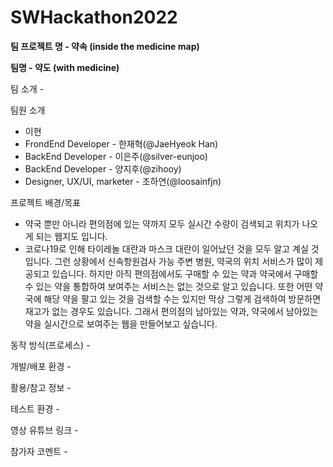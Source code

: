 # SWHackathon2022

<b>팀 프로젝트 명 - 약속 (inside the medicine map)</b>

<b>팀명 - 약도 (with medicine)</b>

팀 소개 -

팀원 소개

- 이현
- FrondEnd Developer - 한재혁(@JaeHyeok Han)
- BackEnd Developer - 이은주(@silver-eunjoo)
- BackEnd Developer - 양지후(@zihooy)
- Designer, UX/UI, marketer - 조하연(@loosainfjn)

프로젝트 배경/목표 

- 약국 뿐만 아니라 편의점에 있는 약까지 모두 실시간 수량이 검색되고 위치가 나오게 되는 웹지도 입니다.
- 코로나19로 인해 타이레놀 대란과 마스크 대란이 일어났던 것을 모두 알고 계실 것입니다. 그런 상황에서 신속항원검사 가능 주변 병원, 약국의 위치 서비스가 많이 제공되고 있습니다. 하지만 아직 편의점에서도 구매할 수 있는 약과 약국에서 구매할 수 있는 약을 통합하여 보여주는 서비스는 없는 것으로 알고 있습니다. 또한 어떤 약국에 해당 약을 팔고 있는 것을 검색할 수는 있지만 막상 그렇게 검색하여 방문하면 재고가 없는 경우도 있습니다. 그래서 편의점의 남아있는 약과, 약국에서 남아있는 약을 실시간으로 보여주는 웹을 만들어보고 싶습니다.

동작 방식(프로세스) -

개발/배포 환경 -

활용/참고 정보 -

테스트 환경 -

영상 유튜브 링크 -

참가자 코멘트 -
